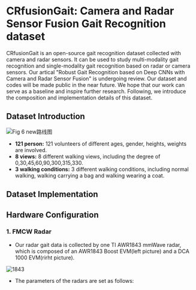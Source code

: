 # CRfusionGait: Camera and Radar Sensor Fusion Gait Recognition dataset
CRfusionGait is an open-source gait recognition dataset collected with camera and radar sensors. It can be used to study multi-modality gait recognition and single-modality gait recognition based on radar or camera sensors. Our artical "Robust Gait Recognition based on Deep CNNs with Camera and Radar Sensor Fusion" is undergoing review. Our dataset and codes will be made public in the near future. We hope that our work can serve as a baseline and inspire further research. Following, we introduce the composition and implementation details of this dataset.
## Dataset Introduction
![Fig 6 new路线图](https://user-images.githubusercontent.com/115384654/194757102-53ec81ba-145c-4e68-a4c0-6e4534f9bfae.png)
*  **121 person:** 121 volunteers of different ages, gender, heights, weights are involved.<br>
*  **8 views:** 8 different walking views, including the degree of 0,30,45,60,90,300,315,330.<br>
*  **3 walking conditions:** 3 different walking conditions, including normal walking, walking carrying a bag and walking wearing a coat.<br>
## Dataset Implementation
## Hardware Configuration
### 1. FMCW Radar
* Our radar gait data is collected by one TI AWR1843 mmWave radar, which is composed of an AWR1843 Boost EVM(left picture) and a DCA 1000 EVM(rirht picture).

![1843](https://user-images.githubusercontent.com/115384654/194758322-89397f45-4e4a-4f4d-8bb3-4bbd4941b1f5.png)
* The parameters of the radars are set as follows:
